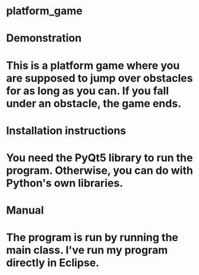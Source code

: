 # platform_game

# Demonstration

# This is a platform game where you are supposed to jump over obstacles for as long as you can. If you fall under an obstacle, the game ends.

# Installation instructions

# You need the PyQt5 library to run the program. Otherwise, you can do with Python's own libraries.

# Manual

# The program is run by running the main class. I've run my program directly in Eclipse.
